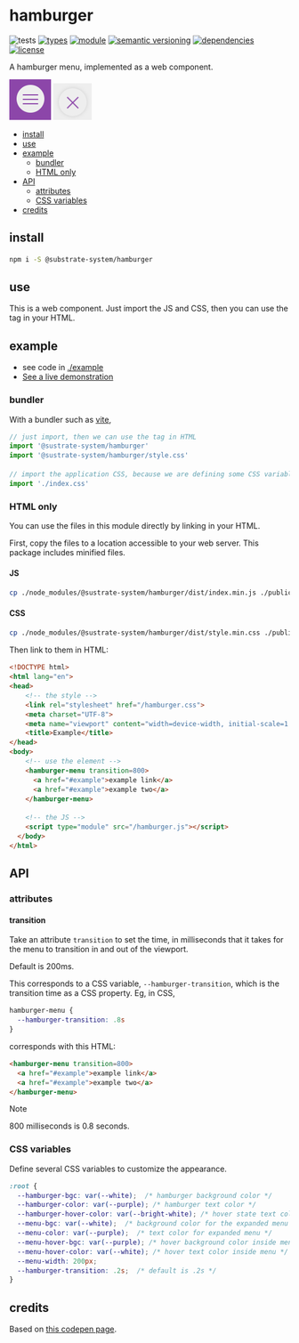 # hamburger
![tests](https://github.com/substrate-system/hamburger/actions/workflows/nodejs.yml/badge.svg)
[![types](https://img.shields.io/npm/types/@substrate-system/hamburger?style=flat-square)](./dist/index.d.ts)
[![module](https://img.shields.io/badge/module-ESM%2FCJS-blue?style=flat-square)](README.md)
[![semantic versioning](https://img.shields.io/badge/semver-2.0.0-blue?logo=semver&style=flat-square)](https://semver.org/)
[![dependencies](https://img.shields.io/badge/dependencies-zero-brightgreen.svg?style=flat-square)](package.json)
[![license](https://img.shields.io/badge/license-MIT-brightgreen.svg?style=flat-square)](LICENSE)

A hamburger menu, implemented as a web component.

![Hamburger button closed](image.png)
![Hamburger button open](image-1.png)

<!-- toc -->

- [install](#install)
- [use](#use)
- [example](#example)
  * [bundler](#bundler)
  * [HTML only](#html-only)
- [API](#api)
  * [attributes](#attributes)
  * [CSS variables](#css-variables)
- [credits](#credits)

<!-- tocstop -->

## install

```sh
npm i -S @substrate-system/hamburger
```

## use
This is a web component. Just import the JS and CSS, then you can use the tag
in your HTML.

## example

* see code in [./example](./example/)
* [See a live demonstration](https://substrate-system.github.io/hamburger/)

### bundler
With a bundler such as [vite](https://vitejs.dev/),

```js
// just import, then we can use the tag in HTML
import '@sustrate-system/hamburger'
import '@sustrate-system/hamburger/style.css'

// import the application CSS, because we are defining some CSS variables
import './index.css'
```

### HTML only
You can use the files in this module directly by linking in your HTML.

First, copy the files to a location accessible to your web server. This package
includes minified files.

#### JS
```sh
cp ./node_modules/@sustrate-system/hamburger/dist/index.min.js ./public/hamburger.js
```

#### CSS
```sh
cp ./node_modules/@sustrate-system/hamburger/dist/style.min.css ./public/hamburger.css
```

Then link to them in HTML:
```html
<!DOCTYPE html>
<html lang="en">
<head>
    <!-- the style -->
    <link rel="stylesheet" href="/hamburger.css">
    <meta charset="UTF-8">
    <meta name="viewport" content="width=device-width, initial-scale=1.0">
    <title>Example</title>
</head>
<body>
    <!-- use the element -->
    <hamburger-menu transition=800>
      <a href="#example">example link</a>
      <a href="#example">example two</a>
    </hamburger-menu>

    <!-- the JS -->
    <script type="module" src="/hamburger.js"></script>
  </body>
</html>
```

## API

### attributes

#### transition
Take an attribute `transition` to set the time, in milliseconds that it takes
for the menu to transition in and out of the viewport.

Default is 200ms.

This corresponds to a CSS variable, `--hamburger-transition`, which is the
transition time as a CSS property. Eg, in CSS,
```css
hamburger-menu {
  --hamburger-transition: .8s
}
```

corresponds with this HTML:
```html
<hamburger-menu transition=800>
  <a href="#example">example link</a>
  <a href="#example">example two</a>
</hamburger-menu>
```

> [!NOTE]  
> 800 milliseconds is 0.8 seconds.

### CSS variables
Define several CSS variables to customize the appearance.

```css
:root {
  --hamburger-bgc: var(--white);  /* hamburger background color */
  --hamburger-color: var(--purple); /* hamburger text color */
  --hamburger-hover-color: var(--bright-white); /* hover state text color */
  --menu-bgc: var(--white);  /* background color for the expanded menu */
  --menu-color: var(--purple);  /* text color for expanded menu */
  --menu-hover-bgc: var(--purple); /* hover background color inside menu */
  --menu-hover-color: var(--white); /* hover text color inside menu */
  --menu-width: 200px;
  --hamburger-transition: .2s;  /* default is .2s */
}
```

## credits

Based on [this codepen page](https://codepen.io/vxdiazdel/pen/wzvNGy).
